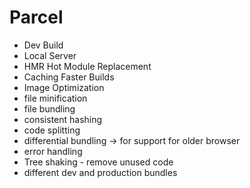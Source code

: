 # Parcel

- Dev Build
- Local Server
- HMR Hot Module Replacement
- Caching Faster Builds
- Image Optimization
- file minification
- file bundling
- consistent hashing
- code splitting
- differential bundling -> for support for older browser
- error handling
- Tree shaking - remove unused code
- different dev and production bundles
